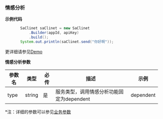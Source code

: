 ### 情感分析

**示例代码**


```java
       SaClinet saClinet = new SaClinet
           .Builder(appId, apiKey)
           .build();
       System.out.println(saClinet.send("你好啊"));
```

更详细请参见[Demo](https://github.com/iFLYTEK-OP/websdk-java-demo/blob/main/src/main/java/cn/xfyun/demo/nlp/SaClientApp.java)

**情感分析参数**

| 参数名   | 类型   | 必传 | 描述                                                         | 示例    |
  | -------- | ------ | ---- | ------------------------------------------------------------ | ------- |
  | type | string | 是 | 服务类型，调用情感分析功能固定为dependent | dependent |


 *注：详细的参数可以参见[业务参数](https://www.xfyun.cn/doc/nlp/emotion-analysis/API.html)